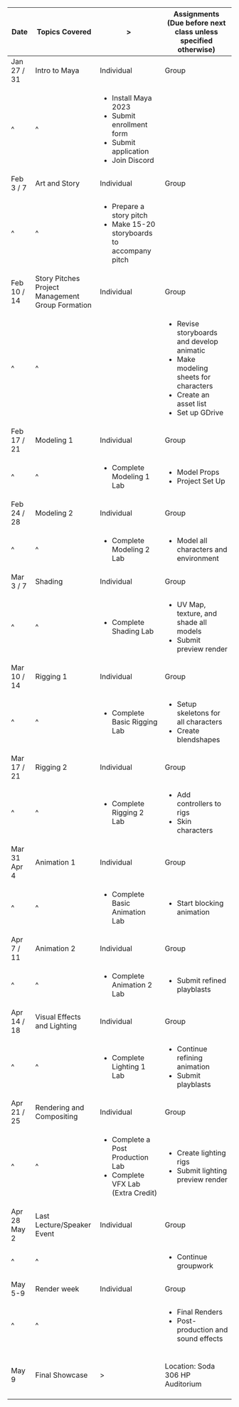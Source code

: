 | Date | Topics Covered | > | Assignments (Due before next class unless specified otherwise) |
| - | - | - | - |
| Jan 27 / 31 | Intro to Maya | Individual | Group |
| ^ | ^ | <ul><li>Install Maya 2023</li><li>Submit enrollment form</li><li>Submit application</li><li>Join Discord</li></ul> |  |
| Feb 3 / 7 | Art and Story | Individual | Group |
| ^ | ^ | <ul><li>Prepare a story pitch</li><li>Make 15-20 storyboards to accompany pitch</li></ul> |  |
| Feb 10 / 14 | Story Pitches<br>Project Management<br>Group Formation | Individual | Group |
| ^ | ^ |  | <ul><li>Revise storyboards and develop animatic</li><li>Make modeling sheets for characters</li><li>Create an asset list</li><li>Set up GDrive</li></ul> |
| Feb 17 / 21 | Modeling 1 | Individual | Group |
| ^ | ^ | <ul><li>Complete Modeling 1 Lab</li></ul> | <ul><li>Model Props</li><li>Project Set Up</li></ul> |
| Feb 24 / 28 | Modeling 2 | Individual | Group |
| ^ | ^ | <ul><li>Complete Modeling 2 Lab</li></ul> | <ul><li>Model all characters and environment</li></ul> |
| Mar 3 / 7 | Shading | Individual | Group |
| ^ | ^ | <ul><li>Complete Shading Lab</li></ul> | <ul><li>UV Map, texture, and shade all models</li><li>Submit preview render</li></ul> |
| Mar 10 / 14 | Rigging 1 | Individual | Group |
| ^ | ^ | <ul><li>Complete Basic Rigging Lab</li></ul> | <ul><li>Setup skeletons for all characters</li><li>Create blendshapes</li></ul> |
| Mar 17 / 21 | Rigging 2 | Individual | Group |
| ^ | ^ | <ul><li>Complete Rigging 2 Lab</li></ul> | <ul><li>Add controllers to rigs</li><li>Skin characters</li></ul> |
| Mar 31<br>Apr 4 | Animation 1 | Individual | Group |
| ^ | ^ | <ul><li>Complete Basic Animation Lab</li></ul> | <ul><li>Start blocking animation</li></ul> |
| Apr 7 / 11 | Animation 2 | Individual | Group |
| ^ | ^ | <ul><li>Complete Animation 2 Lab</li></ul> | <ul><li>Submit refined playblasts</li></ul> |
| Apr 14 / 18 | Visual Effects and Lighting | Individual | Group |
| ^ | ^ | <ul><li>Complete Lighting 1 Lab</li></ul> | <ul><li>Continue refining animation</li><li>Submit playblasts</li></ul> |
| Apr 21 / 25 | Rendering and Compositing | Individual | Group |
| ^ | ^ | <ul><li>Complete a Post Production Lab</li><li>Complete VFX Lab (Extra Credit)</li></ul> | <ul><li>Create lighting rigs</li><li>Submit lighting preview render</li></ul> |
| Apr 28<br>May 2 | Last Lecture/Speaker Event | Individual | Group |
| ^ | ^ |  | <ul><li>Continue groupwork</li></ul> |
| May 5-9 | Render week | Individual | Group |
| ^ | ^ |  | <ul><li>Final Renders</li><li>Post-production and sound effects</li></ul> |
| May 9 | Final Showcase | > | <br>Location: Soda 306 HP Auditorium<br><br>